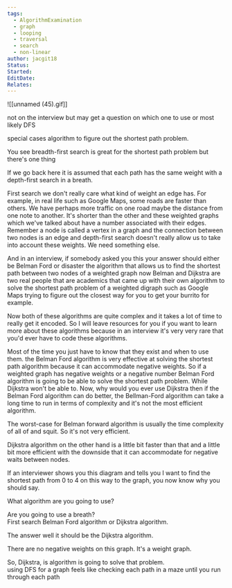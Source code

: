 ```yaml
---
tags:
  - AlgorithmExamination
  - graph
  - looping
  - traversal
  - search
  - non-linear
author: jacgit18
Status: 
Started: 
EditDate: 
Relates:
---
```

![[unnamed (45).gif]]

not on the interview but may get a question on which one to use or most likely DFS


special cases algorithm to figure out the shortest path problem.  
  
You see breadth-first search is great for the shortest path problem but there's one thing  
  
If we go back here it is assumed that each path has the same weight with a depth-first search in a breath.  
  
First search we don't really care what kind of weight an edge has. For example, in real life such as Google Maps, some roads are faster than others. We have perhaps more traffic on one road maybe the distance from one note to another. It's shorter than the other and these weighted graphs which we've talked about have a number associated with their edges. Remember a node is called a vertex in a graph and the connection between two nodes is an edge and depth-first search doesn't really allow us to take into account these weights. We need something else.  
  
And in an interview, if somebody asked you this your answer should either be Belman Ford or disaster the algorithm that allows us to find the shortest path between two nodes of a weighted graph now Belman and Dijkstra are two real people that are academics that came up with their own algorithm to solve the shortest path problem of a weighted digraph such as Google Maps trying to figure out the closest way for you to get your burrito for example.  
  
  
Now both of these algorithms are quite complex and it takes a lot of time to really get it encoded. So I will leave resources for you if you want to learn more about these algorithms because in an interview it's very very rare that you'd ever have to code these algorithms.  
  
Most of the time you just have to know that they exist and when to use them. the Belman Ford algorithm is very effective at solving the shortest path algorithm because it can accommodate negative weights. So if a weighted graph has negative weights or a negative number Belman Ford algorithm is going to be able to solve the shortest path problem. While Dijkstra won't be able to. Now, why would you ever use Dijkstra then if the Belman Ford algorithm can do better, the Bellman-Ford algorithm can take a long time to run in terms of complexity and it's not the most efficient algorithm.  
  
The worst-case for Belman forward algorithm is usually the time complexity of all of and squit. So it's not very efficient.  
  
Dijkstra algorithm on the other hand is a little bit faster than that and a little bit more efficient with the downside that it can accommodate for negative waits between nodes.  
  
If an interviewer shows you this diagram and tells you I want to find the shortest path from 0 to 4 on this way to the graph, you now know why you should say.  
  
What algorithm are you going to use?  
  
Are you going to use a breath?  
First search Belman Ford algorithm or Dijkstra algorithm.  
  
The answer well it should be the Dijkstra algorithm.  
  
There are no negative weights on this graph. It's a weight graph.  
  
So, Dijkstra, is algorithm is going to solve that problem.  
using DFS for a graph feels like checking each path in a maze until you run through each path